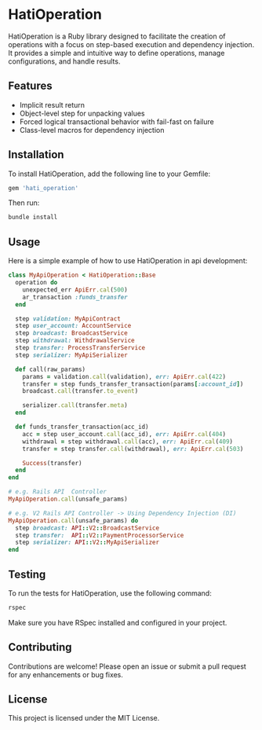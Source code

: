 # HatiOperation

HatiOperation is a Ruby library designed to facilitate the creation of operations with a focus on step-based execution and dependency injection. It provides a simple and intuitive way to define operations, manage configurations, and handle results.

## Features

- Implicit result return
- Object-level step for unpacking values
- Forced logical transactional behavior with fail-fast on failure
- Class-level macros for dependency injection

## Installation

To install HatiOperation, add the following line to your Gemfile:

```ruby
gem 'hati_operation'
```

Then run:

```bash
bundle install
```

## Usage

Here is a simple example of how to use HatiOperation in api development:

```ruby
class MyApiOperation < HatiOperation::Base
  operation do
    unexpected_err ApiErr.cal(500)
    ar_transaction :funds_transfer
  end

  step validation: MyApiContract
  step user_account: AccountService
  step broadcast: BroadcastService
  step withdrawal: WithdrawalService
  step transfer: ProcessTransferService
  step serializer: MyApiSerializer

  def call(raw_params)
    params = validation.call(validation), err: ApiErr.cal(422)
    transfer = step funds_transfer_transaction(params[:account_id])
    broadcast.call(transfer.to_event)

    serializer.call(transfer.meta)
  end

  def funds_transfer_transaction(acc_id)
    acc = step user_account.call(acc_id), err: ApiErr.cal(404)
    withdrawal = step withdrawal.call(acc), err: ApiErr.cal(409)
    transfer = step transfer.call(withdrawal), err: ApiErr.cal(503)

    Success(transfer)
  end
end

# e.g. Rails API  Controller
MyApiOperation.call(unsafe_params)

# e.g. V2 Rails API Controller -> Using Dependency Injection (DI)
MyApiOperation.call(unsafe_params) do
  step broadcast: API::V2::BroadcastService
  step transfer:  API::V2::PaymentProcessorService
  step serializer: API::V2::MyApiSerializer
end
```

## Testing

To run the tests for HatiOperation, use the following command:

```bash
rspec
```

Make sure you have RSpec installed and configured in your project.

## Contributing

Contributions are welcome! Please open an issue or submit a pull request for any enhancements or bug fixes.

## License

This project is licensed under the MIT License.
